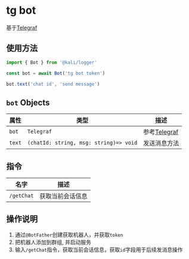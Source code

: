# tg bot
基于[Telegraf](https://github.com/telegraf/telegraf)

## 使用方法

```javascript
import { Bot } from '@kali/logger'

const bot = await Bot('tg bot token')

bot.text('chat id', 'send message')
```

## `bot` Objects
| 属性   | 类型 | 描述 |
| ----------| -----------  | ----------- |
| `bot`      | `Telegraf` | 参考[Telegraf](https://github.com/telegraf/telegraf) |
| `text`    | `(chatId: string, msg: string)=> void` | 发送消息方法 |


## 指令
| 名字   | 描述 |
| ----------| ----------- |
| `/getChat`      | 获取当前会话信息 |


## 操作说明
1. 通过`@BotFather`创建获取机器人，并获取`token`
2. 把机器人添加到群组, 并启动服务
3. 输入`/getChat`指令，获取当前会话信息，获取`id`字段用于后续发消息操作